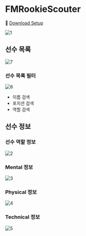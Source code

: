 # FMRookieScouter
:link: [Download Setup](https://github.com/jaywapp/FMRookieScouter/raw/master/Output/FMRookieScouter_setup.exe)

![1](https://user-images.githubusercontent.com/20869970/222397102-044e6dde-99b3-4379-a73b-a749f29ab0dc.png)

## 선수 목록
![7](https://user-images.githubusercontent.com/20869970/222397354-fad845b6-0463-4fda-bb4e-766c80057531.png)

### 선수 목록 필터
![6](https://user-images.githubusercontent.com/20869970/222397419-b170ea6c-90dd-4445-9fa0-95136c887253.png)
- 이름 검색
- 포지션 검색
- 역할 검색

## 선수 정보
### 선수 역할 정보
![2](https://user-images.githubusercontent.com/20869970/222398048-02cd80f8-93f2-46b9-ac36-fa774d4b5922.png)

### Mental 정보
![3](https://user-images.githubusercontent.com/20869970/222398074-14357d8e-4942-4857-9749-86091199ec67.png)

### Physical 정보
![4](https://user-images.githubusercontent.com/20869970/222398091-06624e67-f6a4-4004-a9dc-19d628c84e39.png)

### Technical 정보
![5](https://user-images.githubusercontent.com/20869970/222398112-0f32fe65-8282-4a64-a76a-efa9e04f66af.png)

